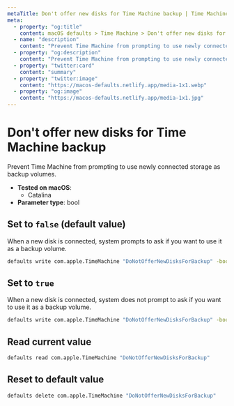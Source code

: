 ```yaml
---
metaTitle: Don't offer new disks for Time Machine backup | Time Machine | macOS defaults
meta:
  - property: "og:title"
    content: macOS defaults > Time Machine > Don't offer new disks for Time Machine backup
  - name: "description"
    content: "Prevent Time Machine from prompting to use newly connected storage as backup volumes."
  - property: "og:description"
    content: "Prevent Time Machine from prompting to use newly connected storage as backup volumes."
  - property: "twitter:card"
    content: "summary"
  - property: "twitter:image"
    content: "https://macos-defaults.netlify.app/media-1x1.webp"
  - property: "og:image"
    content: "https://macos-defaults.netlify.app/media-1x1.jpg"
---
```

# Don't offer new disks for Time Machine backup

Prevent Time Machine from prompting to use newly connected storage as backup volumes.

<!-- break lists -->

- **Tested on macOS**:
  * Catalina
- **Parameter type**: bool

## Set to `false` (default value)

When a new disk is connected, system prompts to ask if you want to use it as a backup volume.

```bash
defaults write com.apple.TimeMachine "DoNotOfferNewDisksForBackup" -bool "false" 
```

## Set to `true`

When a new disk is connected, system does not prompt to ask if you want to use it as a backup volume.

```bash
defaults write com.apple.TimeMachine "DoNotOfferNewDisksForBackup" -bool "true" 
```

## Read current value
```bash
defaults read com.apple.TimeMachine "DoNotOfferNewDisksForBackup"
```

## Reset to default value
```bash
defaults delete com.apple.TimeMachine "DoNotOfferNewDisksForBackup"
```
